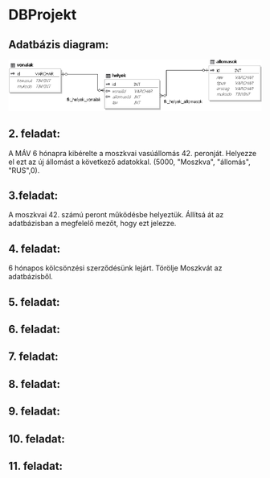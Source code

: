 # DBProjekt

## Adatbázis diagram:

![Adatbázis-Diagram](/../Diagram.PNG)

## 2. feladat:

  A MÁV 6 hónapra kibérelte a moszkvai vasúállomás 42. peronját.
  Helyezze el ezt az új állomást a következő adatokkal.
  (5000, "Moszkva", "állomás", "RUS",0).

## 3.feladat:

  A moszkvai 42. számú peront működésbe helyeztük.
  Állítsá át az adatbázisban a megfelelő mezőt, hogy ezt jelezze.

## 4. feladat:

  6 hónapos kölcsönzési szerződésünk lejárt.
  Törölje Moszkvát az adatbázisből.

## 5. feladat:

## 6. feladat:

## 7. feladat:

## 8. feladat:

## 9. feladat:

## 10. feladat:

## 11. feladat:
